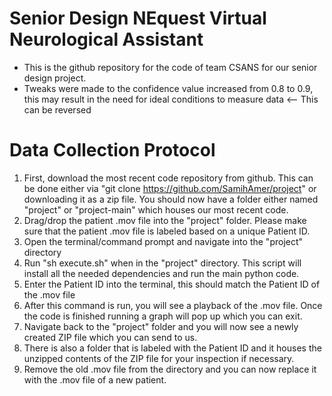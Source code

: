 # Senior Design NEquest Virtual Neurological Assistant 
- This is the github repository for the code of team CSANS for our senior design project.  
- Tweaks were made to the confidence value increased from 0.8 to 0.9, this may result in the need for ideal conditions to measure data <-- This can be reversed
# Data Collection Protocol
1) First, download the most recent code repository from github. This can be done either via "git clone https://github.com/SamihAmer/project" or downloading it as a zip file. You should now have a folder either named "project"  or "project-main" which houses our most recent code.
2) Drag/drop the patient .mov file into the "project" folder. Please make sure that the patient .mov file is labeled based on a unique Patient ID. 
3) Open the terminal/command prompt and navigate into the "project" directory 
4) Run "sh execute.sh" when in the "project" directory. This script will install all the needed dependencies and run the main python code. 
5) Enter the Patient ID into the terminal, this should match the Patient ID of the .mov file
6) After this command is run, you will see a playback of the .mov file. Once the code is finished running a graph will pop up which you can exit. 
7) Navigate back to the "project" folder and you will now see a newly created ZIP file which you can send to us. 
8) There is also a folder that is labeled with the Patient ID and it houses the unzipped contents of the ZIP file for your inspection if necessary.  
9) Remove the old .mov file from the directory and you can now replace it with the .mov file of a new patient.

